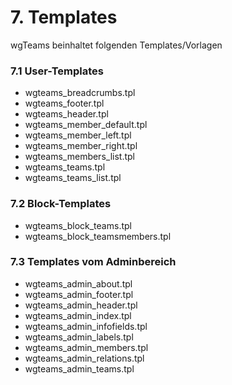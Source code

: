 # 7. Templates

wgTeams beinhaltet folgenden Templates/Vorlagen

### 7.1 User-Templates
* wgteams_breadcrumbs.tpl
* wgteams_footer.tpl
* wgteams_header.tpl
* wgteams_member_default.tpl
* wgteams_member_left.tpl
* wgteams_member_right.tpl
* wgteams_members_list.tpl
* wgteams_teams.tpl
* wgteams_teams_list.tpl

### 7.2 Block-Templates
* wgteams_block_teams.tpl
* wgteams_block_teamsmembers.tpl

### 7.3 Templates vom Adminbereich
* wgteams_admin_about.tpl
* wgteams_admin_footer.tpl
* wgteams_admin_header.tpl
* wgteams_admin_index.tpl
* wgteams_admin_infofields.tpl
* wgteams_admin_labels.tpl
* wgteams_admin_members.tpl
* wgteams_admin_relations.tpl
* wgteams_admin_teams.tpl
